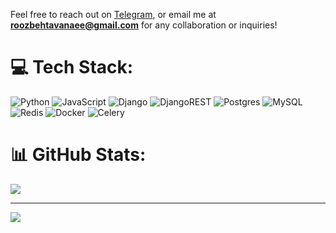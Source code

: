 Feel free to reach out on [Telegram](https://t.me/roozbehoo), or email me at **[roozbehtavanaee@gmail.com](mailto:roozbehtavanaee@gmail.com)** for any collaboration or inquiries!<br>


# 💻 Tech Stack:
![Python](https://img.shields.io/badge/python-3670A0?style=flat&logo=python&logoColor=ffdd54) ![JavaScript](https://img.shields.io/badge/javascript-%23323330.svg?style=flat&logo=javascript&logoColor=%23F7DF1E) ![Django](https://img.shields.io/badge/django-%23092E20.svg?style=flat&logo=django&logoColor=white) ![DjangoREST](https://img.shields.io/badge/DJANGO-REST-ff1709?style=flat&logo=django&logoColor=white&color=ff1709&labelColor=gray) ![Postgres](https://img.shields.io/badge/postgres-%23316192.svg?style=flat&logo=postgresql&logoColor=white) ![MySQL](https://img.shields.io/badge/mysql-4479A1.svg?style=flat&logo=mysql&logoColor=white) ![Redis](https://img.shields.io/badge/redis-%23DD0031.svg?style=flat&logo=redis&logoColor=white) ![Docker](https://img.shields.io/badge/docker-%230db7ed.svg?style=flat&logo=docker&logoColor=white) ![Celery](https://img.shields.io/badge/celery-%23a9cc54.svg?style=flat&logo=celery&logoColor=ddf4a4)
# 📊 GitHub Stats:
![](https://github-readme-stats.vercel.app/api/top-langs/?username=Roozbeho&theme=highcontrast&hide_border=false&include_all_commits=true&count_private=true&layout=compact)

---
[![](https://visitcount.itsvg.in/api?id=Roozbeho&icon=2&color=12)](https://visitcount.itsvg.in)

<!-- Proudly created with GPRM ( https://gprm.itsvg.in ) -->
